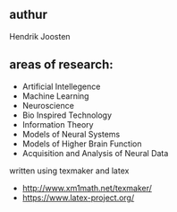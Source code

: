 
## authur
Hendrik Joosten 


## areas of research:
 - Artificial Intellegence
 - Machine Learning
 - Neuroscience
 - Bio Inspired Technology
 - Information Theory
 - Models of Neural Systems
 - Models of Higher Brain Function
 - Acquisition and Analysis of Neural Data

	
written using texmaker and latex
 - http://www.xm1math.net/texmaker/
 - https://www.latex-project.org/
 
 
